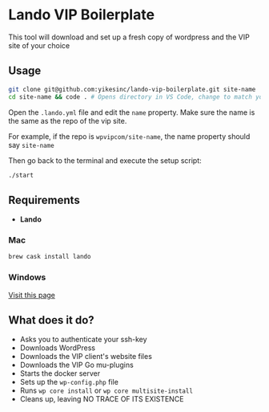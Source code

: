 # Lando VIP Boilerplate

This tool will download and set up a fresh copy of wordpress and the VIP site of your choice

## Usage

```bash
git clone git@github.com:yikesinc/lando-vip-boilerplate.git site-name
cd site-name && code . # Opens directory in VS Code, change to match your editor
```
Open the `.lando.yml` file and edit the `name` property. Make sure the name is the same as the repo of the vip site.

For example, if the repo is `wpvipcom/site-name`, the name property should say `site-name`

Then go back to the terminal and execute the setup script:
```bash
./start
```

## Requirements

- **Lando**

### Mac
```bash
brew cask install lando
```

### Windows
[Visit this page](https://docs.lando.dev/basics/installation.html#windows)

## What does it do?
- Asks you to authenticate your ssh-key
- Downloads WordPress
- Downloads the VIP client's website files
- Downloads the VIP Go mu-plugins
- Starts the docker server
- Sets up the `wp-config.php` file
- Runs `wp core install` or `wp core multisite-install`
- Cleans up, leaving NO TRACE OF ITS EXISTENCE
